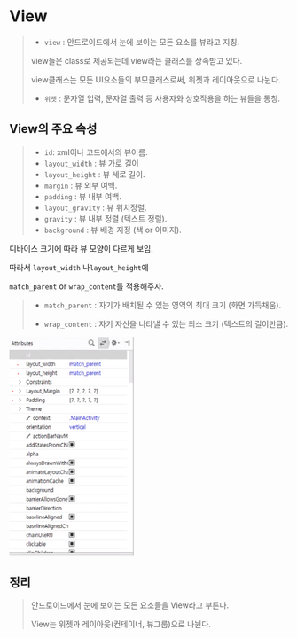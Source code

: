 # View


>- `view` : 안드로이드에서 눈에 보이는 모든 요소를 뷰라고 지칭.
>
>  view들은 class로 제공되는데 view라는 클래스를 상속받고 있다.
>
>  view클래스는 모든 UI요소들의 부모클래스로써, 위젯과 레이아웃으로 나뉜다.
>
>- `위젯` : 문자열 입력, 문자열 출력 등 사용자와 상호작용을 하는 뷰들을 통칭.
>
>  



## View의 주요 속성 

>- `id`: xml이나 코드에서의 뷰이름.
>- `layout_width` : 뷰 가로 길이
>- `layout_height` : 뷰 세로 길이.
>- `margin` : 뷰 외부 여백.
>- `padding` : 뷰 내부 여백.
>- `layout_gravity` : 뷰 위치정렬.
>- `gravity` : 뷰 내부 정렬 (텍스트 정렬).
>- `background` : 뷰 배경 지정 (색 or 이미지).
>
>



디바이스 크기에 따라 뷰 모양이 다르게 보임.

따라서 `layout_width` 나`layout_height`에 

 `match_parent` or `wrap_content`를 적용해주자.

> - `match_parent` : 자기가 배치될 수 있는 영역의 최대 크기 (화면 가득채움).
>
> - `wrap_content` : 자기 자신을 나타낼 수 있는 최소 크기 (텍스트의 길이만큼).



<img src="02.View.assets/image-20200501105308154.png" alt="image-20200501105308154" style="zoom: 67%;" />

## 정리

>안드로이드에서 눈에 보이는 모든 요소들을 View라고 부른다.
>
>View는 위젯과 레이아웃(컨테이너, 뷰그룹)으로 나뉜다.
>
>